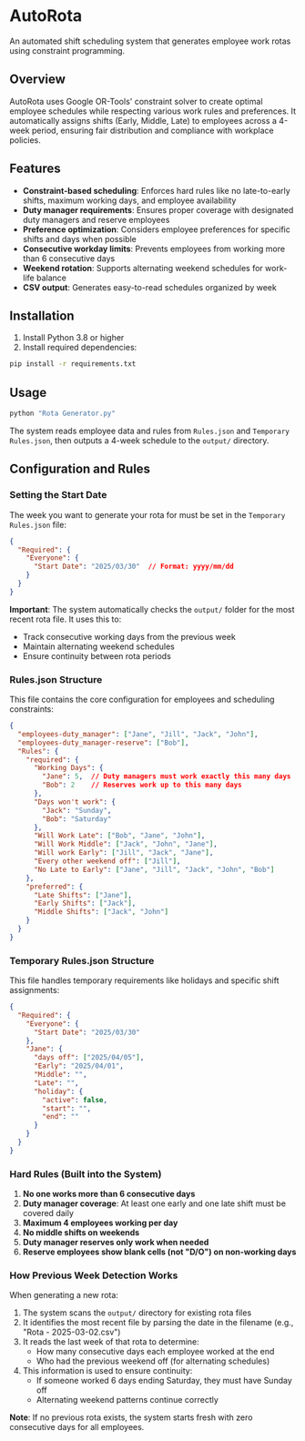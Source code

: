 # AutoRota

An automated shift scheduling system that generates employee work rotas using constraint programming.

## Overview

AutoRota uses Google OR-Tools' constraint solver to create optimal employee schedules while respecting various work rules and preferences. It automatically assigns shifts (Early, Middle, Late) to employees across a 4-week period, ensuring fair distribution and compliance with workplace policies.

## Features

- **Constraint-based scheduling**: Enforces hard rules like no late-to-early shifts, maximum working days, and employee availability
- **Duty manager requirements**: Ensures proper coverage with designated duty managers and reserve employees
- **Preference optimization**: Considers employee preferences for specific shifts and days when possible
- **Consecutive workday limits**: Prevents employees from working more than 6 consecutive days
- **Weekend rotation**: Supports alternating weekend schedules for work-life balance
- **CSV output**: Generates easy-to-read schedules organized by week

## Installation

1. Install Python 3.8 or higher
2. Install required dependencies:

```bash
pip install -r requirements.txt
```

## Usage

```bash
python "Rota Generator.py"
```

The system reads employee data and rules from `Rules.json` and `Temporary Rules.json`, then outputs a 4-week schedule to the `output/` directory.

## Configuration and Rules

### Setting the Start Date

The week you want to generate your rota for must be set in the `Temporary Rules.json` file:

```json
{
  "Required": {
    "Everyone": {
      "Start Date": "2025/03/30"  // Format: yyyy/mm/dd
    }
  }
}
```

**Important**: The system automatically checks the `output/` folder for the most recent rota file. It uses this to:
- Track consecutive working days from the previous week
- Maintain alternating weekend schedules
- Ensure continuity between rota periods

### Rules.json Structure

This file contains the core configuration for employees and scheduling constraints:

```json
{
  "employees-duty_manager": ["Jane", "Jill", "Jack", "John"],
  "employees-duty_manager-reserve": ["Bob"],
  "Rules": {
    "required": {
      "Working Days": {
        "Jane": 5,  // Duty managers must work exactly this many days
        "Bob": 2    // Reserves work up to this many days
      },
      "Days won't work": {
        "Jack": "Sunday",
        "Bob": "Saturday"
      },
      "Will Work Late": ["Bob", "Jane", "John"],
      "Will Work Middle": ["Jack", "John", "Jane"],
      "Will work Early": ["Jill", "Jack", "Jane"],
      "Every other weekend off": ["Jill"],
      "No Late to Early": ["Jane", "Jill", "Jack", "John", "Bob"]
    },
    "preferred": {
      "Late Shifts": ["Jane"],
      "Early Shifts": ["Jack"],
      "Middle Shifts": ["Jack", "John"]
    }
  }
}
```

### Temporary Rules.json Structure

This file handles temporary requirements like holidays and specific shift assignments:

```json
{
  "Required": {
    "Everyone": {
      "Start Date": "2025/03/30"
    },
    "Jane": {
      "days off": ["2025/04/05"],
      "Early": "2025/04/01",
      "Middle": "",
      "Late": "",
      "holiday": {
        "active": false,
        "start": "",
        "end": ""
      }
    }
  }
}
```

### Hard Rules (Built into the System)

1. **No one works more than 6 consecutive days**
2. **Duty manager coverage**: At least one early and one late shift must be covered daily
3. **Maximum 4 employees working per day**
4. **No middle shifts on weekends**
5. **Duty manager reserves only work when needed**
6. **Reserve employees show blank cells (not "D/O") on non-working days**

### How Previous Week Detection Works

When generating a new rota:

1. The system scans the `output/` directory for existing rota files
2. It identifies the most recent file by parsing the date in the filename (e.g., "Rota - 2025-03-02.csv")
3. It reads the last week of that rota to determine:
   - How many consecutive days each employee worked at the end
   - Who had the previous weekend off (for alternating schedules)
4. This information is used to ensure continuity:
   - If someone worked 6 days ending Saturday, they must have Sunday off
   - Alternating weekend patterns continue correctly

**Note**: If no previous rota exists, the system starts fresh with zero consecutive days for all employees.